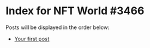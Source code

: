# Index for NFT World #3466
Posts will be displayed in the order below:

- [Your first post](./001-first.md)

